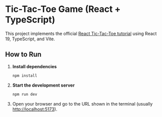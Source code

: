 # Tic-Tac-Toe Game (React + TypeScript)

This project implements the official [React Tic-Tac-Toe tutorial](https://react.dev/learn/tutorial-tic-tac-toe) using React 19, TypeScript, and Vite.

## How to Run

1. **Install dependencies**
    ```bash
    npm install
    ```
2. **Start the development server**
    ```bash
    npm run dev
    ```
3. Open your browser and go to the URL shown in the terminal (usually [http://localhost:5173](http://localhost:5173)).
